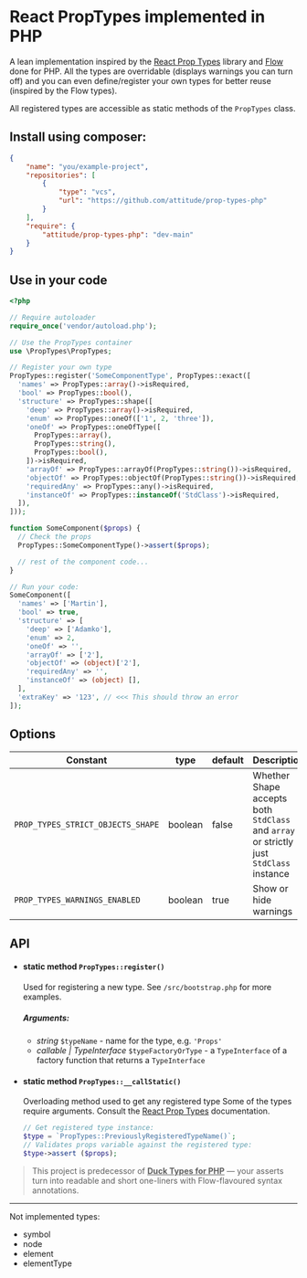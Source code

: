 # React PropTypes implemented in PHP

A lean implementation inspired by the [React Prop Types](https://reactjs.org/docs/typechecking-with-proptypes.html) library and [Flow](https://flow.org) done for PHP. All the types are overridable (displays warnings you can turn off) and you can even define/register your own types for better reuse (inspired by the Flow types).

All registered types are accessible as static methods of the `PropTypes` class.

## Install using composer:

```json
{
    "name": "you/example-project",
    "repositories": [
        {
            "type": "vcs",
            "url": "https://github.com/attitude/prop-types-php"
        }
    ],
    "require": {
        "attitude/prop-types-php": "dev-main"
    }
}
```

## Use in your code

```php
<?php

// Require autoloader
require_once('vendor/autoload.php');

// Use the PropTypes container
use \PropTypes\PropTypes;

// Register your own type
PropTypes::register('SomeComponentType', PropTypes::exact([
  'names' => PropTypes::array()->isRequired,
  'bool' => PropTypes::bool(),
  'structure' => PropTypes::shape([
    'deep' => PropTypes::array()->isRequired,
    'enum' => PropTypes::oneOf(['1', 2, 'three']),
    'oneOf' => PropTypes::oneOfType([
      PropTypes::array(),
      PropTypes::string(),
      PropTypes::bool(),
    ])->isRequired,
    'arrayOf' => PropTypes::arrayOf(PropTypes::string())->isRequired,
    'objectOf' => PropTypes::objectOf(PropTypes::string())->isRequired,
    'requiredAny' => PropTypes::any()->isRequired,
    'instanceOf' => PropTypes::instanceOf('StdClass')->isRequired,
  ]),
]));

function SomeComponent($props) {
  // Check the props
  PropTypes::SomeComponentType()->assert($props);

  // rest of the component code...
}

// Run your code:
SomeComponent([
  'names' => ['Martin'],
  'bool' => true,
  'structure' => [
    'deep' => ['Adamko'],
    'enum' => 2,
    'oneOf' => '',
    'arrayOf' => ['2'],
    'objectOf' => (object)['2'],
    'requiredAny' => '',
    'instanceOf' => (object) [],
  ],
  'extraKey' => '123', // <<< This should throw an error
]);

```

## Options

Constant                          | type    | default | Description
----------------------------------|---------|---------|------------
`PROP_TYPES_STRICT_OBJECTS_SHAPE` | boolean | false   | Whether Shape accepts both `StdClass` and `array` or strictly just `StdClass` instance
`PROP_TYPES_WARNINGS_ENABLED`     | boolean | true    | Show or hide warnings

## API

- #### static method `PropTypes::register()`
  Used for registering a new type. See `/src/bootstrap.php` for more examples.
  ##### Arguments:
  - *string* `$typeName` - name for the type, e.g. `'Props'`
  - *callable | TypeInterface* `$typeFactoryOrType` - a `TypeInterface` of a factory function that returns a `TypeInterface`
- #### static method `PropTypes::__callStatic()`
  Overloading method used to get any registered type Some of the types require arguments. Consult the [React Prop Types](https://reactjs.org/docs/typechecking-with-proptypes.html) documentation.

  ```php
  // Get registered type instance:
  $type = `PropTypes::PreviouslyRegisteredTypeName()`;
  // Validates props variable against the registered type:
  $type->assert ($props);
  ```

> This project is predecessor of <a href="https://github.com/attitude/duck-types-php" style="color: inherit;text-decoration:underline;font-weight:bold">Duck Types for PHP</a> — your asserts turn into readable and short one-liners with Flow-flavoured syntax annotations.

---

Not implemented types:

- symbol
- node
- element
- elementType

